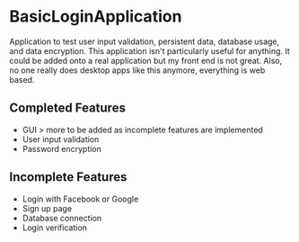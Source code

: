 # BasicLoginApplication

Application to test user input validation, persistent data, database usage, and data encryption. This application isn't particularly useful for anything. It could be added onto a real application but my front end is not great. Also, no one really does desktop apps like this anymore, everything is web based.

Completed Features
------------------
- GUI > more to be added as incomplete features are implemented
- User input validation
- Password encryption

Incomplete Features
-------------------
- Login with Facebook or Google
- Sign up page
- Database connection
- Login verification

